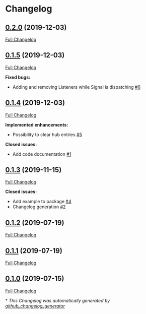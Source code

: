 # Changelog

## [0.2.0](https://github.com/supyrb/signals/tree/0.2.0) (2019-12-03)

[Full Changelog](https://github.com/supyrb/signals/compare/0.1.5...0.2.0)

## [0.1.5](https://github.com/supyrb/signals/tree/0.1.5) (2019-12-03)

[Full Changelog](https://github.com/supyrb/signals/compare/0.1.4...0.1.5)

**Fixed bugs:**

- Adding and removing Listeners while Signal is dispatching [\#6](https://github.com/supyrb/signals/issues/6)

## [0.1.4](https://github.com/supyrb/signals/tree/0.1.4) (2019-12-03)

[Full Changelog](https://github.com/supyrb/signals/compare/0.1.3...0.1.4)

**Implemented enhancements:**

- Possibility to clear hub entries [\#5](https://github.com/supyrb/signals/issues/5)

**Closed issues:**

- Add code documentation [\#1](https://github.com/supyrb/signals/issues/1)

## [0.1.3](https://github.com/supyrb/signals/tree/0.1.3) (2019-11-15)

[Full Changelog](https://github.com/supyrb/signals/compare/0.1.2...0.1.3)

**Closed issues:**

- Add example to package [\#4](https://github.com/supyrb/signals/issues/4)
- Changelog generation [\#2](https://github.com/supyrb/signals/issues/2)

## [0.1.2](https://github.com/supyrb/signals/tree/0.1.2) (2019-07-19)

[Full Changelog](https://github.com/supyrb/signals/compare/0.1.1...0.1.2)

## [0.1.1](https://github.com/supyrb/signals/tree/0.1.1) (2019-07-19)

[Full Changelog](https://github.com/supyrb/signals/compare/0.1.0...0.1.1)

## [0.1.0](https://github.com/supyrb/signals/tree/0.1.0) (2019-07-15)

[Full Changelog](https://github.com/supyrb/signals/compare/4778309839142dd91dbe20871afbe0f1dbb776e9...0.1.0)



\* *This Changelog was automatically generated by [github_changelog_generator](https://github.com/github-changelog-generator/github-changelog-generator)*
